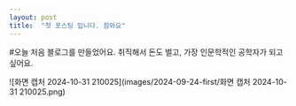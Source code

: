 ```yaml
---
layout: post
title:  "첫 포스팅 입니다. 잠와요"
---
```


#오늘 처음 블로그를 만들었어요.
취직해서 돈도 벌고, 가장 인문학적인 공학자가 되고싶어요.

![화면 캡처 2024-10-31 210025](images/2024-09-24-first/화면 캡처 2024-10-31 210025.png)
